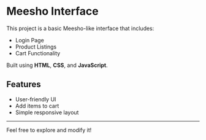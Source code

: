 # Meesho Interface

This project is a basic Meesho-like interface that includes:

- Login Page  
- Product Listings  
- Cart Functionality

Built using **HTML**, **CSS**, and **JavaScript**.

## Features
- User-friendly UI
- Add items to cart
- Simple responsive layout

---

Feel free to explore and modify it!
